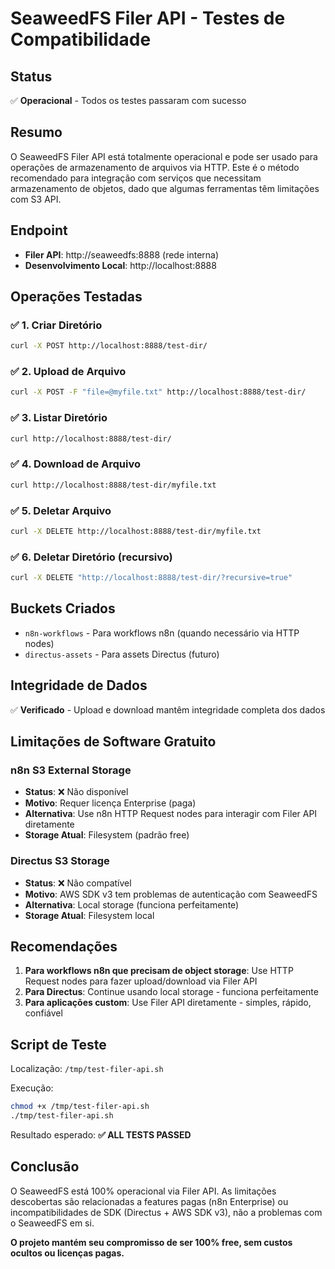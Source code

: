 # SeaweedFS Filer API - Testes de Compatibilidade

## Status
✅ **Operacional** - Todos os testes passaram com sucesso

## Resumo

O SeaweedFS Filer API está totalmente operacional e pode ser usado para operações de armazenamento de arquivos via HTTP. Este é o método recomendado para integração com serviços que necessitam armazenamento de objetos, dado que algumas ferramentas têm limitações com S3 API.

## Endpoint

- **Filer API**: http://seaweedfs:8888 (rede interna)
- **Desenvolvimento Local**: http://localhost:8888

## Operações Testadas

### ✅ 1. Criar Diretório
```bash
curl -X POST http://localhost:8888/test-dir/
```

### ✅ 2. Upload de Arquivo
```bash
curl -X POST -F "file=@myfile.txt" http://localhost:8888/test-dir/
```

### ✅ 3. Listar Diretório
```bash
curl http://localhost:8888/test-dir/
```

### ✅ 4. Download de Arquivo
```bash
curl http://localhost:8888/test-dir/myfile.txt
```

### ✅ 5. Deletar Arquivo
```bash
curl -X DELETE http://localhost:8888/test-dir/myfile.txt
```

### ✅ 6. Deletar Diretório (recursivo)
```bash
curl -X DELETE "http://localhost:8888/test-dir/?recursive=true"
```

## Buckets Criados

- `n8n-workflows` - Para workflows n8n (quando necessário via HTTP nodes)
- `directus-assets` - Para assets Directus (futuro)

## Integridade de Dados

✅ **Verificado** - Upload e download mantêm integridade completa dos dados

## Limitações de Software Gratuito

### n8n S3 External Storage
- **Status**: ❌ Não disponível
- **Motivo**: Requer licença Enterprise (paga)
- **Alternativa**: Use n8n HTTP Request nodes para interagir com Filer API diretamente
- **Storage Atual**: Filesystem (padrão free)

### Directus S3 Storage
- **Status**: ❌ Não compatível
- **Motivo**: AWS SDK v3 tem problemas de autenticação com SeaweedFS
- **Alternativa**: Local storage (funciona perfeitamente)
- **Storage Atual**: Filesystem local

## Recomendações

1. **Para workflows n8n que precisam de object storage**: Use HTTP Request nodes para fazer upload/download via Filer API
2. **Para Directus**: Continue usando local storage - funciona perfeitamente
3. **Para aplicações custom**: Use Filer API diretamente - simples, rápido, confiável

## Script de Teste

Localização: `/tmp/test-filer-api.sh`

Execução:
```bash
chmod +x /tmp/test-filer-api.sh
./tmp/test-filer-api.sh
```

Resultado esperado: **✅ ALL TESTS PASSED**

## Conclusão

O SeaweedFS está 100% operacional via Filer API. As limitações descobertas são relacionadas a features pagas (n8n Enterprise) ou incompatibilidades de SDK (Directus + AWS SDK v3), não a problemas com o SeaweedFS em si.

**O projeto mantém seu compromisso de ser 100% free, sem custos ocultos ou licenças pagas.**
